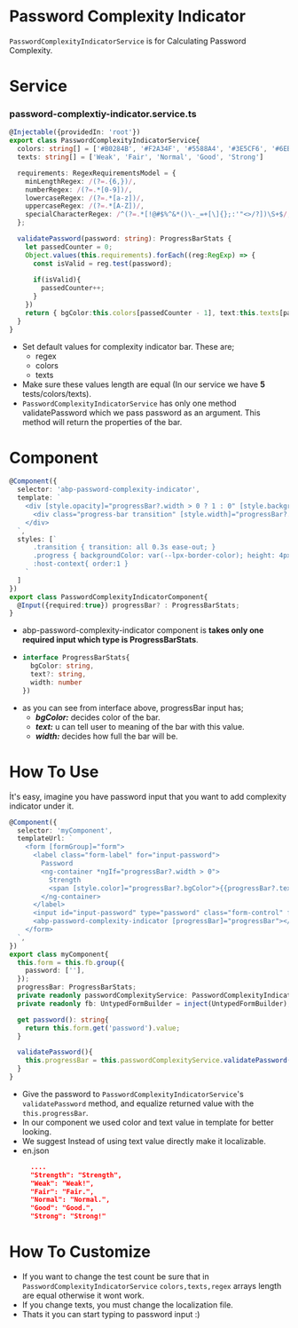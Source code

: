 # Password Complexity Indicator
`PasswordComplexityIndicatorService` is for Calculating Password Complexity.

# Service
### password-complextiy-indicator.service.ts
```ts
@Injectable({providedIn: 'root'})
export class PasswordComplexityIndicatorService{
  colors: string[] = ['#B0284B', '#F2A34F', '#5588A4', '#3E5CF6', '#6EBD70'];
  texts: string[] = ['Weak', 'Fair', 'Normal', 'Good', 'Strong']

  requirements: RegexRequirementsModel = {
    minLengthRegex: /(?=.{6,})/,                                        // Default min length 6
    numberRegex: /(?=.*[0-9])/,                                         // Default isContain number
    lowercaseRegex: /(?=.*[a-z])/,                                      // Default isContainLowercase
    uppercaseRegex: /(?=.*[A-Z])/,                                      // Default isContainUppercase
    specialCharacterRegex: /^(?=.*[!@#$%^&*()\-_=+[\]{};:'"<>/?])\S+$/, // Default isContainSpecialCharacter
  };

  validatePassword(password: string): ProgressBarStats {
    let passedCounter = 0;
    Object.values(this.requirements).forEach((reg:RegExp) => {
      const isValid = reg.test(password);
      
      if(isValid){
        passedCounter++;
      }
    })
    return { bgColor:this.colors[passedCounter - 1], text:this.texts[passedCounter - 1], width: (100 / this.colors.length) * passedCounter };
  }
}
```
- Set default values for complexity indicator bar. These are;
  - regex
  - colors
  - texts
- Make sure these values length are equal (In our service we have **5** tests/colors/texts).
- `PasswordComplexityIndicatorService` has only one method validatePassword which we pass password as an argument. This method will return the properties of the bar.
# Component

```ts
@Component({
  selector: 'abp-password-complexity-indicator',
  template: `
    <div [style.opacity]="progressBar?.width > 0 ? 1 : 0" [style.backgroundColor]="'var(--lpx-border-color)'" class="progress transition mx-3">
      <div class="progress-bar transition" [style.width]="progressBar?.width + '%'" [style.backgroundColor]="progressBar?.bgColor"></div>
    </div>
  `,
  styles: [`
      .transition { transition: all 0.3s ease-out; }
      .progress { backgroundColor: var(--lpx-border-color); height: 4px; border-radius:3px 3px 0 0; margin-top:-4px; z-index:1; position:relative}
      :host-context{ order:1 }
    `
  ]
})
export class PasswordComplexityIndicatorComponent{
  @Input({required:true}) progressBar? : ProgressBarStats;
}
```
- abp-password-complexity-indicator component is **takes only one required input which type is ProgressBarStats**.
- ```ts
  interface ProgressBarStats{
    bgColor: string,
    text?: string,
    width: number
  })
  ``` 
- as you can see from interface above, progressBar input has;
  - ***bgColor:*** decides color of the bar.
  - ***text:*** u can tell user to meaning of the bar with this value. 
  - ***width:*** decides how full the bar will be.


# How To Use
İt's easy, imagine you have password input that you want to add complexity indicator under it.

```ts
@Component({
  selector: 'myComponent',
  templateUrl: `
    <form [formGroup]="form">
      <label class="form-label" for="input-password">
        Password
        <ng-container *ngIf="progressBar?.width > 0">
          Strength
          <span [style.color]="progressBar?.bgColor">{{progressBar?.text}}</span>
        </ng-container>
      </label>  
      <input id="input-password" type="password" class="form-control" formControlName="password" (keyup)="validatePassword()"/>
      <abp-password-complexity-indicator [progressBar]="progressBar"></abp-password-complexity-indicator>
    </form>
  `,
})
export class myComponent{
  this.form = this.fb.group({
    password: [''],
  });
  progressBar: ProgressBarStats;
  private readonly passwordComplexityService: PasswordComplexityIndicatorService = inject(PasswordComplexityIndicatorService);
  private readonly fb: UntypedFormBuilder = inject(UntypedFormBuilder);

  get password(): string{
    return this.form.get('password').value;
  }

  validatePassword(){
    this.progressBar = this.passwordComplexityService.validatePassword(this.password);
  }
}
```

- Give the password to `PasswordComplexityIndicatorService`'s `validatePassword` method, and equalize returned value with the `this.progressBar`.
- In our component we used color and text value in template for better looking.
- We suggest Instead of using text value directly make it localizable.
- en.json
  ```json
    ....
    "Strength": "Strength",
    "Weak": "Weak!",
    "Fair": "Fair.",
    "Normal": "Normal.",
    "Good": "Good.",
    "Strong": "Strong!"
  ``` 

# How To Customize
- If you want to change the test count be sure that in `PasswordComplexityIndicatorService` `colors,texts,regex` arrays length are equal otherwise it wont work.
- If you change texts, you must change the localization file.
- Thats it you can start typing to password input :)
